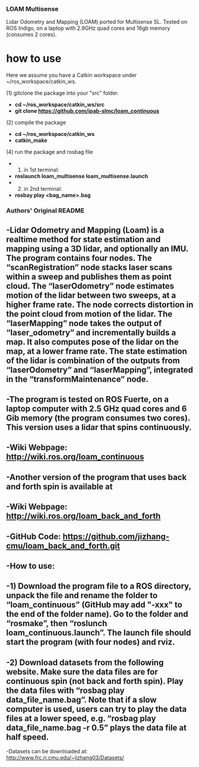 ### LOAM Multisense
Lidar Odometry and Mapping (LOAM) ported for Multisense SL.
Tested on ROS Indigo, on a laptop with 2.9GHz quad cores and 16gb memory (consumes 2 cores).

# how to use
Here we assume you have a Catkin workspace under ~/ros_workspace/catkin_ws.

(1) gitclone the package into your "src" folder.
+ **cd ~/ros_workspace/catkin_ws/src**
+ **git clone https://github.com/ipab-slmc/loam_continuous**

(2) compile the package
+ **cd ~/ros_workspace/catkin_ws**
+ **catkin_make**

(4) run the package and rosbag file
+ 1) in 1st terminal:
+ **roslaunch loam_multisense loam_multisense.launch**
+ 2) in 2nd terminal:
+ **rosbay play <bag_name>.bag**


### Authors' Original README
-Lidar Odometry and Mapping (Loam) is a realtime method for state estimation and mapping using a 3D lidar, and optionally an IMU. The program contains four nodes. The “scanRegistration” node stacks laser scans within a sweep and publishes them as point cloud. The “laserOdometry” node estimates motion of the lidar between two sweeps, at a higher frame rate. The node corrects distortion in the point cloud from motion of the lidar. The “laserMapping” node takes the output of “laser_odometry” and incrementally builds a map. It also computes pose of the lidar on the map, at a lower frame rate. The state estimation of the lidar is combination of the outputs from “laserOdometry” and “laserMapping”, integrated in the “transformMaintenance” node. 
-
-The program is tested on ROS Fuerte, on a laptop computer with 2.5 GHz quad cores and 6 Gib memory (the program consumes two cores). This version uses a lidar that spins continuously.
-
-Wiki Webpage: http://wiki.ros.org/loam_continuous
-
-Another version of the program that uses back and forth spin is available at
-
-Wiki Webpage: http://wiki.ros.org/loam_back_and_forth
-
-GitHub Code: https://github.com/jizhang-cmu/loam_back_and_forth.git
-
-How to use:
-
-1) Download the program file to a ROS directory, unpack the file and rename the folder to “loam_continuous” (GitHub may add "-xxx" to the end of the folder name). Go to the folder and “rosmake”, then “roslunch loam_continuous.launch”. The launch file should start the program (with four nodes) and rviz.
-
-2) Download datasets from the following website. Make sure the data files are for continuous spin (not back and forth spin). Play the data files with “rosbag play data_file_name.bag”. Note that if a slow computer is used, users can try to play the data files at a lower speed, e.g. “rosbag play data_file_name.bag -r 0.5” plays the data file at half speed.
-
-Datasets can be downloaded at: http://www.frc.ri.cmu.edu/~jizhang03/Datasets/